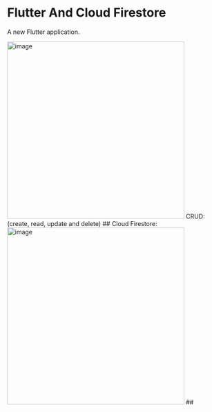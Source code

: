# Flutter And Cloud Firestore
A new Flutter application.

<img width="410" alt="image" src="https://user-images.githubusercontent.com/75604506/169720640-670817f2-c483-44f8-8036-506640e59405.png">
CRUD: 
(create, read, update and delete) 
##  
Cloud Firestore:
<img width="410" alt="image" src="https://user-images.githubusercontent.com/75604506/169721702-df5b594a-fc10-4bb4-ba3b-ac8f6ec37ed2.png">
##

